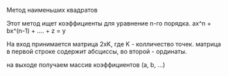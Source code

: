 Метод наименьших квадратов

Этот метод ищет коэффициенты для уравнение n-го порядка.
ax^n + bx^(n-1) + .... + z = y

На вход принимается матрица 2xK, где K - колличество точек.
матрица в первой строке содержит абсциссы, во второй - ординаты.

на выходе получаем массив коэффициентов (a, b, ...)

